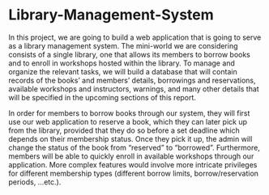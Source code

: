 # Library-Management-System

In this project, we are going to build a web application that is going to serve as
a library management system. The mini-world we are considering consists of
a single library, one that allows its members to borrow books and to enroll in
workshops hosted within the library. To manage and organize the relevant
tasks, we will build a database that will contain records of the books’ and
members’ details, borrowings and reservations, available workshops and
instructors, warnings, and many other details that will be specified in the
upcoming sections of this report.

In order for members to borrow books through our system, they will first use
our web application to reserve a book, which they can later pick up from the
library, provided that they do so before a set deadline which depends on their
membership status. Once they pick it up, the admin will change the status of the
book from “reserved” to “borrowed”. Furthermore, members will be able to
quickly enroll in available workshops through our application. More complex
features would involve more intricate privileges for different membership types
(different borrow limits, borrow/reservation periods, …etc.).
